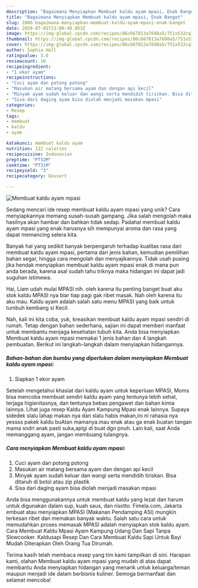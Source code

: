```yaml
---
description: "Bagaimana Menyiapkan Membuat kaldu ayam mpasi, Enak Banget"
title: "Bagaimana Menyiapkan Membuat kaldu ayam mpasi, Enak Banget"
slug: 2006-bagaimana-menyiapkan-membuat-kaldu-ayam-mpasi-enak-banget
date: 2020-07-05T23:09:48.853Z
image: https://img-global.cpcdn.com/recipes/86c667813a7698a5/751x532cq70/membuat-kaldu-ayam-mpasi-foto-resep-utama.jpg
thumbnail: https://img-global.cpcdn.com/recipes/86c667813a7698a5/751x532cq70/membuat-kaldu-ayam-mpasi-foto-resep-utama.jpg
cover: https://img-global.cpcdn.com/recipes/86c667813a7698a5/751x532cq70/membuat-kaldu-ayam-mpasi-foto-resep-utama.jpg
author: Sophia Hall
ratingvalue: 3.6
reviewcount: 10
recipeingredient:
- "1 ekor ayam"
recipeinstructions:
- "Cuci ayam dan potong potong"
- "Masukan air matang bersama ayam dan dengan api kecil"
- "Minyak ayam sudah keluar dan wangi serta mendidih tiriskan. Bisa ditaruh di botol atau zip plastik"
- "Sisa dari daging ayam bisa diolah menjadi masakan mpasi"
categories:
- Resep
tags:
- membuat
- kaldu
- ayam

katakunci: membuat kaldu ayam 
nutrition: 122 calories
recipecuisine: Indonesian
preptime: "PT32M"
cooktime: "PT31M"
recipeyield: "3"
recipecategory: Dessert

---
```



![Membuat kaldu ayam mpasi](https://img-global.cpcdn.com/recipes/86c667813a7698a5/751x532cq70/membuat-kaldu-ayam-mpasi-foto-resep-utama.jpg)

Sedang mencari ide resep membuat kaldu ayam mpasi yang unik? Cara menyiapkannya memang susah-susah gampang. Jika salah mengolah maka hasilnya akan hambar dan bahkan tidak sedap. Padahal membuat kaldu ayam mpasi yang enak harusnya sih mempunyai aroma dan rasa yang dapat memancing selera kita.

Banyak hal yang sedikit banyak berpengaruh terhadap kualitas rasa dari membuat kaldu ayam mpasi, pertama dari jenis bahan, kemudian pemilihan bahan segar, hingga cara mengolah dan menyajikannya. Tidak usah pusing jika hendak menyiapkan membuat kaldu ayam mpasi enak di mana pun anda berada, karena asal sudah tahu triknya maka hidangan ini dapat jadi suguhan istimewa.

Hai, Liam udah mulai MPASI nih. oleh karena itu penting banget buat aku stok kaldu MPASI nya biar tiap pagi gak ribet masak. Nah oleh karena itu aku mau. Kaldu ayam adalah salah satu menu MPASI yang baik untuk tumbuh kembang si Kecil.


Nah, kali ini kita coba, yuk, kreasikan membuat kaldu ayam mpasi sendiri di rumah. Tetap dengan bahan sederhana, sajian ini dapat memberi manfaat untuk membantu menjaga kesehatan tubuh kita. Anda bisa menyiapkan Membuat kaldu ayam mpasi memakai 1 jenis bahan dan 4 langkah pembuatan. Berikut ini langkah-langkah dalam menyiapkan hidangannya.

<!--inarticleads1-->

##### Bahan-bahan dan bumbu yang diperlukan dalam menyiapkan Membuat kaldu ayam mpasi:

1. Siapkan 1 ekor ayam


Setelah mengetahui khasiat dari kaldu ayam untuk keperluan MPASI, Moms bisa mencoba membuat sendiri kaldu ayam yang tentunya lebih sehat, terjaga higienitasnya, dan tentunya bebas pengawet dan bahan kimia lainnya. Lihat juga resep Kaldu Ayam Kampung Mpasi enak lainnya. Supaya sidedek slalu lahap makan nya dan slalu habis makan,ini ni rahasia nya yessss pakek kaldu buAtan mamanya.mau enak atau ga enak buatan tangan mama sndri anak pasti suka,aplgi di buat dgn pnuh. Lain kali, saat Anda memanggang ayam, jangan membuang tulangnya. 

<!--inarticleads2-->

##### Cara menyiapkan Membuat kaldu ayam mpasi:

1. Cuci ayam dan potong potong
1. Masukan air matang bersama ayam dan dengan api kecil
1. Minyak ayam sudah keluar dan wangi serta mendidih tiriskan. Bisa ditaruh di botol atau zip plastik
1. Sisa dari daging ayam bisa diolah menjadi masakan mpasi


Anda bisa menggunakannya untuk membuat kaldu yang lezat dan harum untuk digunakan dalam sup, kuah saus, dan risotto. Fimela.com, Jakarta embuat atau menyiapkan MPASI (Makanan Pendamping ASI) mungkin terkesan ribet dan memakan banyak waktu. Salah satu cara untuk memudahkan proses memasak MPASI adalah menyiapkan stok kaldu ayam. Cara Membuat Kaldu Mpasi Ayam Kampung Udang Dan Sapi Tanpa Slowcooker. Kaldusapi Resep Dan Cara Membuat Kaldu Sapi Untuk Bayi Mudah Diterapkan Oleh Orang Tua Dirumah. 

Terima kasih telah membaca resep yang tim kami tampilkan di sini. Harapan kami, olahan Membuat kaldu ayam mpasi yang mudah di atas dapat membantu Anda menyiapkan hidangan yang menarik untuk keluarga/teman maupun menjadi ide dalam berbisnis kuliner. Semoga bermanfaat dan selamat mencoba!

